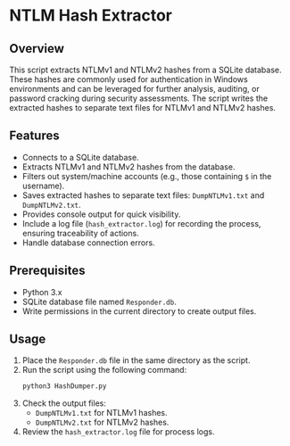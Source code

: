 # NTLM Hash Extractor

## Overview
This script extracts NTLMv1 and NTLMv2 hashes from a SQLite database. These hashes are commonly used for authentication in Windows environments and can be leveraged for further analysis, auditing, or password cracking during security assessments. The script writes the extracted hashes to separate text files for NTLMv1 and NTLMv2 hashes.

## Features
- Connects to a SQLite database.
- Extracts NTLMv1 and NTLMv2 hashes from the database.
- Filters out system/machine accounts (e.g., those containing `$` in the username).
- Saves extracted hashes to separate text files: `DumpNTLMv1.txt` and `DumpNTLMv2.txt`.
- Provides console output for quick visibility.
- Include a log file (`hash_extractor.log`) for recording the process, ensuring traceability of actions.
- Handle database connection errors.

## Prerequisites
- Python 3.x
- SQLite database file named `Responder.db`.
- Write permissions in the current directory to create output files.

## Usage
1. Place the `Responder.db` file in the same directory as the script.
2. Run the script using the following command:
   ```bash
   python3 HashDumper.py
   ```
3. Check the output files:
   - `DumpNTLMv1.txt` for NTLMv1 hashes.
   - `DumpNTLMv2.txt` for NTLMv2 hashes.
4. Review the `hash_extractor.log` file for process logs.
